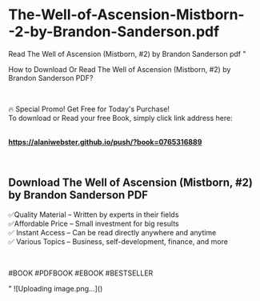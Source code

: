 # The-Well-of-Ascension-Mistborn--2-by-Brandon-Sanderson.pdf
Read The Well of Ascension (Mistborn, #2) by Brandon Sanderson pdf
"<p>How to Download Or Read The Well of Ascension (Mistborn, #2) by Brandon Sanderson PDF?</p>
<p>&nbsp;</p>
<p>&#128293;  Special Promo! Get Free for Today's Purchase!<br />To download or Read your free Book, simply click link address here:&nbsp;<br />&nbsp;</p>
<p><a href=""https://alaniwebster.github.io/push/?book=0765316889""><strong>https://alaniwebster.github.io/push/?book=0765316889</strong></a></p>
<p>&nbsp;</p>
<h2>Download The Well of Ascension (Mistborn, #2) by Brandon Sanderson PDF</h2>
<p>&#x2705;Quality Material &ndash; Written by experts in their fields<br />&#x2705;Affordable Price &ndash; Small investment for big results<br />&#x2705; Instant Access &ndash; Can be read directly anywhere and anytime<br />&#x2705; Various Topics &ndash; Business, self-development, finance, and more</p>
<p>&nbsp;</p>
<p>#BOOK #PDFBOOK #EBOOK #BESTSELLER</p>
"
![Uploading image.png…]()
